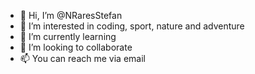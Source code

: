 - 👋 Hi, I’m @NRaresStefan
- 👀 I’m interested in coding, sport, nature and adventure
- 🌱 I’m currently learning 
- 💞️ I’m looking to collaborate 
- 📫 You can reach me via email

<!---
NRaresStefan/NRaresStefan is a ✨ special ✨ repository because its `README.md` (this file) appears on your GitHub profile.
You can click the Preview link to take a look at your changes.
--->
